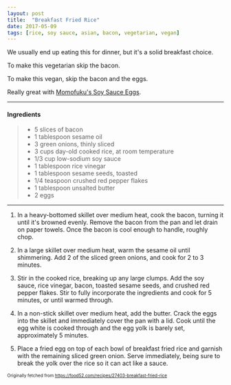 ```yaml
---
layout: post
title:  "Breakfast Fried Rice"
date: 2017-05-09
tags: [rice, soy sauce, asian, bacon, vegetarian, vegan]
---
```


We usually end up eating this for dinner, but it's a solid breakfast choice. 

To make this vegetarian skip the bacon.

To make this vegan, skip the bacon and the eggs.

Really great with [Momofuku's Soy Sauce Eggs](recipes/momofukus-soy-suace-eggs).

---

#### Ingredients

> * 5    slices of bacon
> * 1    tablespoon sesame oil
> * 3    green onions, thinly sliced
> * 3    cups day-old cooked rice, at room temperature
> * 1/3    cup low-sodium soy sauce
> * 1    tablespoon rice vinegar
> * 1    tablespoon sesame seeds, toasted
> * 1/4    teaspoon crushed red pepper flakes
> * 1    tablespoon unsalted butter
> * 2    eggs

---

1. In a heavy-bottomed skillet over medium heat, cook the bacon, turning it until it's browned evenly. Remove the bacon from the pan and let drain on paper towels. Once the bacon is cool enough to handle, roughly chop.

1. In a large skillet over medium heat, warm the sesame oil until shimmering. Add 2 of the sliced green onions, and cook for 2 to 3 minutes.

1. Stir in the cooked rice, breaking up any large clumps. Add the soy sauce, rice vinegar, bacon, toasted sesame seeds, and crushed red pepper flakes. Stir to fully incorporate the ingredients and cook for 5 minutes, or until warmed through.

1. In a non-stick skillet over medium heat, add the butter. Crack the eggs into the skillet and immediately cover the pan with a lid. Cook until the egg white is cooked through and the egg yolk is barely set, approximately 5 minutes.

1. Place a fried egg on top of each bowl of breakfast fried rice and garnish with the remaining sliced green onion. Serve immediately, being sure to break the yolk over the rice so it can act like a sauce.

<font size=1>Originally fetched from https://food52.com/recipes/27403-breakfast-fried-rice
